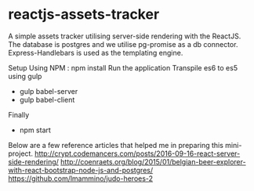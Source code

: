 # reactjs-assets-tracker
A simple assets tracker utilising server-side rendering with the ReactJS. The database is postgres and we utilise pg-promise as a db connector.
Express-Handlebars is used as the templating engine.

Setup
Using NPM : npm install
Run the application
Transpile es6 to es5 using gulp
- gulp babel-server
- gulp babel-client

Finally
- npm start

Below are a few reference articles that helped me in preparing this mini-project.
http://crypt.codemancers.com/posts/2016-09-16-react-server-side-rendering/
http://coenraets.org/blog/2015/01/belgian-beer-explorer-with-react-bootstrap-node-js-and-postgres/
https://github.com/lmammino/judo-heroes-2



